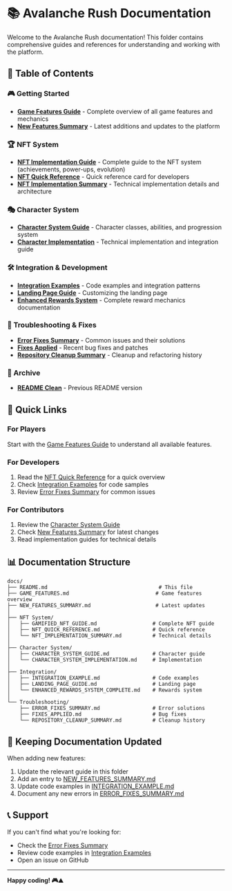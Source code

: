# 📚 Avalanche Rush Documentation

Welcome to the Avalanche Rush documentation! This folder contains comprehensive guides and references for understanding and working with the platform.

## 📖 Table of Contents

### 🎮 Getting Started
- [**Game Features Guide**](./GAME_FEATURES.md) - Complete overview of all game features and mechanics
- [**New Features Summary**](./NEW_FEATURES_SUMMARY.md) - Latest additions and updates to the platform

### 🏆 NFT System
- [**NFT Implementation Guide**](./GAMIFIED_NFT_GUIDE.md) - Complete guide to the NFT system (achievements, power-ups, evolution)
- [**NFT Quick Reference**](./NFT_QUICK_REFERENCE.md) - Quick reference card for developers
- [**NFT Implementation Summary**](./NFT_IMPLEMENTATION_SUMMARY.md) - Technical implementation details and architecture

### 🎭 Character System
- [**Character System Guide**](./CHARACTER_SYSTEM_GUIDE.md) - Character classes, abilities, and progression system
- [**Character Implementation**](./CHARACTER_SYSTEM_IMPLEMENTATION.md) - Technical implementation and integration guide

### 🛠️ Integration & Development
- [**Integration Examples**](./INTEGRATION_EXAMPLE.md) - Code examples and integration patterns
- [**Landing Page Guide**](./LANDING_PAGE_GUIDE.md) - Customizing the landing page
- [**Enhanced Rewards System**](./ENHANCED_REWARDS_SYSTEM_COMPLETE.md) - Complete reward mechanics documentation

### 🔧 Troubleshooting & Fixes
- [**Error Fixes Summary**](./ERROR_FIXES_SUMMARY.md) - Common issues and their solutions
- [**Fixes Applied**](./FIXES_APPLIED.md) - Recent bug fixes and patches
- [**Repository Cleanup Summary**](./REPOSITORY_CLEANUP_SUMMARY.md) - Cleanup and refactoring history

### 📝 Archive
- [**README Clean**](./README_CLEAN.md) - Previous README version

## 🚀 Quick Links

### For Players
Start with the [Game Features Guide](./GAME_FEATURES.md) to understand all available features.

### For Developers
1. Read the [NFT Quick Reference](./NFT_QUICK_REFERENCE.md) for a quick overview
2. Check [Integration Examples](./INTEGRATION_EXAMPLE.md) for code samples
3. Review [Error Fixes Summary](./ERROR_FIXES_SUMMARY.md) for common issues

### For Contributors
1. Review the [Character System Guide](./CHARACTER_SYSTEM_GUIDE.md)
2. Check [New Features Summary](./NEW_FEATURES_SUMMARY.md) for latest changes
3. Read implementation guides for technical details

## 📊 Documentation Structure

```
docs/
├── README.md                                    # This file
├── GAME_FEATURES.md                            # Game features overview
├── NEW_FEATURES_SUMMARY.md                     # Latest updates
│
├── NFT System/
│   ├── GAMIFIED_NFT_GUIDE.md                  # Complete NFT guide
│   ├── NFT_QUICK_REFERENCE.md                 # Quick reference
│   └── NFT_IMPLEMENTATION_SUMMARY.md          # Technical details
│
├── Character System/
│   ├── CHARACTER_SYSTEM_GUIDE.md              # Character guide
│   └── CHARACTER_SYSTEM_IMPLEMENTATION.md     # Implementation
│
├── Integration/
│   ├── INTEGRATION_EXAMPLE.md                 # Code examples
│   ├── LANDING_PAGE_GUIDE.md                  # Landing page
│   └── ENHANCED_REWARDS_SYSTEM_COMPLETE.md    # Rewards system
│
└── Troubleshooting/
    ├── ERROR_FIXES_SUMMARY.md                 # Error solutions
    ├── FIXES_APPLIED.md                       # Bug fixes
    └── REPOSITORY_CLEANUP_SUMMARY.md          # Cleanup history
```

## 🔄 Keeping Documentation Updated

When adding new features:
1. Update the relevant guide in this folder
2. Add an entry to [NEW_FEATURES_SUMMARY.md](./NEW_FEATURES_SUMMARY.md)
3. Update code examples in [INTEGRATION_EXAMPLE.md](./INTEGRATION_EXAMPLE.md)
4. Document any new errors in [ERROR_FIXES_SUMMARY.md](./ERROR_FIXES_SUMMARY.md)

## 📞 Support

If you can't find what you're looking for:
- Check the [Error Fixes Summary](./ERROR_FIXES_SUMMARY.md)
- Review code examples in [Integration Examples](./INTEGRATION_EXAMPLE.md)
- Open an issue on GitHub

---

**Happy coding! 🎮⛰️**
